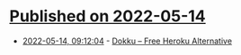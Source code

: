 # [Published on 2022-05-14](index.md)

* [2022-05-14, 09:12:04](https://news.ycombinator.com/item?id=31376241) - [Dokku – Free Heroku Alternative](https://dokku.com/)
